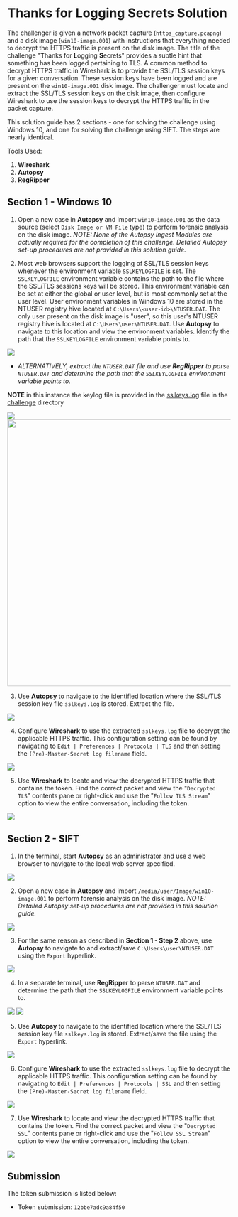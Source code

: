 
# Thanks for Logging Secrets Solution

The challenger is given a network packet capture (`https_capture.pcapng`) and a disk image (`win10-image.001`) with instructions that everything needed to decrypt the HTTPS traffic is present on the disk image. The title of the challenge "**T**hanks for **L**ogging **S**ecrets" provides a subtle hint that something has been logged pertaining to TLS. A common method to decrypt HTTPS traffic in Wireshark is to provide the SSL/TLS session keys for a given conversation. These session keys have been logged and are present on the `win10-image.001` disk image. The challenger must locate and extract the SSL/TLS session keys on the disk image, then configure Wireshark to use the session keys to decrypt the HTTPS traffic in the packet capture. 

This solution guide has 2 sections - one for solving the challenge using Windows 10, and one for solving the challenge using SIFT. The steps are nearly identical.

Tools Used:

1. **Wireshark**
2. **Autopsy**
3. **RegRipper**

## **Section 1 - Windows 10**

1. Open a new case in **Autopsy** and import `win10-image.001` as the data source (select `Disk Image or VM File` type) to perform forensic analysis on the disk image. *NOTE: None of the Autopsy Ingest Modules are actually required for the completion of this challenge. Detailed Autopsy set-up procedures are not provided in this solution guide.*

2. Most web browsers support the logging of SSL/TLS session keys whenever the environment variable `SSLKEYLOGFILE` is set. The `SSLKEYLOGFILE` environment variable contains the path to the file where the SSL/TLS sessions keys will be stored. This environment variable can be set at either the global or user level, but is most commonly set at the user level. User environment variables in Windows 10 are stored in the NTUSER registry hive located at `C:\Users\<user-id>\NTUSER.DAT`. The only user present on the disk image is "user", so this user's NTUSER registry hive is located at `C:\Users\user\NTUSER.DAT`. Use **Autopsy** to navigate to this location and view the environment variables. Identify the path that the `SSLKEYLOGFILE` environment variable points to.

<img src="img/image1.png">

- *ALTERNATIVELY, extract the `NTUSER.DAT` file and use **RegRipper** to parse `NTUSER.DAT` and determine the path that the `SSLKEYLOGFILE` environment variable points to.*  

**NOTE** in this instance the keylog file is provided in the [sslkeys.log](./../challenge/sslkeys.log) file in the [challenge](./../challenge/) directory

<img src="img/image2.png">  
<img src="img/image3.png" width="600px">  

3. Use **Autopsy** to navigate to the identified location where the SSL/TLS session key file `sslkeys.log` is stored. Extract the file.

<img src="img/image4.png">

4. Configure **Wireshark** to use the extracted `sslkeys.log` file to decrypt the applicable HTTPS traffic. This configuration setting can be found by navigating to `Edit | Preferences | Protocols | TLS` and then setting the `(Pre)-Master-Secret log filename` field.

<img src="img/image5.png">

5. Use **Wireshark** to locate and view the decrypted HTTPS traffic that contains the token. Find the correct packet and view the "`Decrypted TLS`" contents pane or right-click and use the "`Follow TLS Stream`" option to view the entire conversation, including the token. 

<img src="img/image6.png">

## **Section 2 - SIFT**

1. In the terminal, start **Autopsy** as an administrator and use a web browser to navigate to the local web server specified. 

<img src="img/image7.png">

2. Open a new case in **Autopsy** and import `/media/user/Image/win10-image.001` to perform forensic analysis on the disk image. *NOTE: Detailed Autopsy set-up procedures are not provided in this solution guide.* 

<img src="img/image8.png">

3. For the same reason as described in **Section 1 - Step 2** above, use **Autopsy** to navigate to and extract/save `C:\Users\user\NTUSER.DAT` using the `Export` hyperlink. 

<img src="img/image9.png">

4. In a separate terminal, use **RegRipper** to parse `NTUSER.DAT` and determine the path that the `SSLKEYLOGFILE` environment variable points to.  

<img src="img/image10.png">
<img src="img/image11.png">

5. Use **Autopsy** to navigate to the identified location where the SSL/TLS session key file `sslkeys.log` is stored. Extract/save the file using the `Export` hyperlink.

<img src="img/image12.png">

6. Configure **Wireshark** to use the extracted `sslkeys.log` file to decrypt the applicable HTTPS traffic. This configuration setting can be found by navigating to `Edit | Preferences | Protocols | SSL` and then setting the `(Pre)-Master-Secret log filename` field.

<img src="img/image13.png">

7. Use **Wireshark** to locate and view the decrypted HTTPS traffic that contains the token. Find the correct packet and view the "`Decrypted SSL`" contents pane or right-click and use the "`Follow SSL Stream`" option to view the entire conversation, including the token. 

<img src="img/image14.png">


## Submission

The token submission is listed below:


 - Token submission: `12bbe7adc9a84f50`

